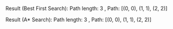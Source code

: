 
Result (Best First Search):
Path length: 3 , Path: [(0, 0), (1, 1), (2, 2)]

Result (A* Search):
Path length: 3 , Path: [(0, 0), (1, 1), (2, 2)]
